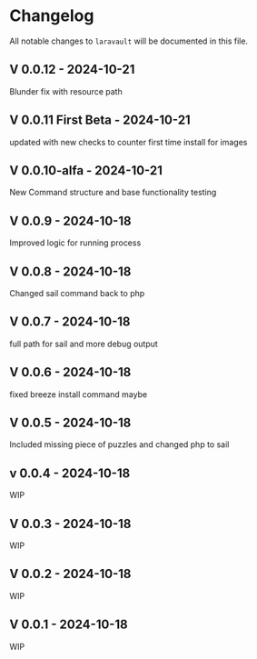 # Changelog

All notable changes to `laravault` will be documented in this file.

## V 0.0.12 - 2024-10-21

Blunder fix with resource path

## V 0.0.11 First Beta - 2024-10-21

updated with new checks to counter first time install for images

## V 0.0.10-alfa - 2024-10-21

New Command structure and base functionality testing

## V 0.0.9 - 2024-10-18

Improved logic for running process

## V 0.0.8 - 2024-10-18

Changed sail command back to php

## V 0.0.7 - 2024-10-18

full path for sail and more debug output

## V 0.0.6 - 2024-10-18

fixed breeze install command maybe

## V 0.0.5 - 2024-10-18

Included missing piece of puzzles and changed php to sail

## v 0.0.4 - 2024-10-18

WIP

## V 0.0.3 - 2024-10-18

WIP

## V 0.0.2 - 2024-10-18

WIP

## V 0.0.1 - 2024-10-18

WIP
